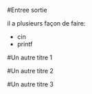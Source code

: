 #Entree sortie

il a plusieurs façon de faire:

* cin
* printf

#Un autre titre 1

#Un autre titre 2

#Un autre titre 3
